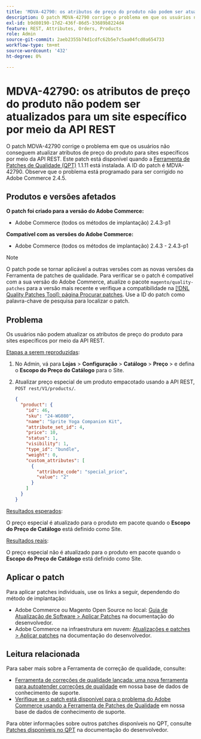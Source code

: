 ```yaml
---
title: 'MDVA-42790: os atributos de preço do produto não podem ser atualizados para um site específico por meio da API REST'
description: O patch MDVA-42790 corrige o problema em que os usuários não conseguem atualizar atributos de preço do produto para sites específicos por meio da API REST. Este patch está disponível quando a [Ferramenta de correções de qualidade (QPT)](/help/announcements/adobe-commerce-announcements/magento-quality-patches-released-new-tool-to-self-serve-quality-patches.md) 1.1.11 está instalada. A ID do patch é MDVA-42790. Observe que o problema está programado para ser corrigido no Adobe Commerce 2.4.5.
exl-id: b9d80190-17d2-436f-86d5-33689b8224d4
feature: REST, Attributes, Orders, Products
role: Admin
source-git-commit: 2aeb2355b74d1cdfc62b5e7c5aa04fcd0a654733
workflow-type: tm+mt
source-wordcount: '432'
ht-degree: 0%

---
```


# MDVA-42790: os atributos de preço do produto não podem ser atualizados para um site específico por meio da API REST

O patch MDVA-42790 corrige o problema em que os usuários não conseguem atualizar atributos de preço do produto para sites específicos por meio da API REST. Este patch está disponível quando a [Ferramenta de Patches de Qualidade (QPT)](/help/announcements/adobe-commerce-announcements/magento-quality-patches-released-new-tool-to-self-serve-quality-patches.md) 1.1.11 está instalada. A ID do patch é MDVA-42790. Observe que o problema está programado para ser corrigido no Adobe Commerce 2.4.5.

## Produtos e versões afetados

**O patch foi criado para a versão do Adobe Commerce:**

* Adobe Commerce (todos os métodos de implantação) 2.4.3-p1

**Compatível com as versões do Adobe Commerce:**

* Adobe Commerce (todos os métodos de implantação) 2.4.3 - 2.4.3-p1

>[!NOTE]
>
>O patch pode se tornar aplicável a outras versões com as novas versões da Ferramenta de patches de qualidade. Para verificar se o patch é compatível com a sua versão do Adobe Commerce, atualize o pacote `magento/quality-patches` para a versão mais recente e verifique a compatibilidade na [[!DNL Quality Patches Tool]: página Procurar patches](https://experienceleague.adobe.com/tools/commerce-quality-patches/index.html?lang=pt-BR). Use a ID do patch como palavra-chave de pesquisa para localizar o patch.

## Problema

Os usuários não podem atualizar os atributos de preço do produto para sites específicos por meio da API REST.

<u>Etapas a serem reproduzidas</u>:

1. No Admin, vá para **Lojas** > **Configuração** > **Catálogo** > **Preço** > e defina o **Escopo do Preço do Catálogo** para o Site.
1. Atualizar preço especial de um produto empacotado usando a API REST, `POST rest/V1/products/`.

   ```JSON
   {
     "product": {
       "id": 46,
       "sku": "24-WG080",
       "name": "Sprite Yoga Companion Kit",
       "attribute_set_id": 4,
       "price": 10,
       "status": 1,
       "visibility": 1,
       "type_id": "bundle",
       "weight": 0,
       "custom_attributes": [
         {
           "attribute_code": "special_price",
           "value": "2"
         }
       ]
     }
   }
   ```

<u>Resultados esperados</u>:

O preço especial é atualizado para o produto em pacote quando o **Escopo do Preço de Catálogo** está definido como Site.

<u>Resultados reais</u>:

O preço especial não é atualizado para o produto em pacote quando o **Escopo do Preço de Catálogo** está definido como Site.

## Aplicar o patch

Para aplicar patches individuais, use os links a seguir, dependendo do método de implantação:

* Adobe Commerce ou Magento Open Source no local: [Guia de Atualização de Software > Aplicar Patches](https://experienceleague.adobe.com/pt-br/docs/commerce-operations/tools/quality-patches-tool/usage) na documentação do desenvolvedor.
* Adobe Commerce na infraestrutura em nuvem: [Atualizações e patches > Aplicar patches](https://experienceleague.adobe.com/pt-br/docs/commerce-cloud-service/user-guide/develop/upgrade/apply-patches) na documentação do desenvolvedor.

## Leitura relacionada

Para saber mais sobre a Ferramenta de correção de qualidade, consulte:

* [Ferramenta de correções de qualidade lançada: uma nova ferramenta para autoatender correções de qualidade](/help/announcements/adobe-commerce-announcements/magento-quality-patches-released-new-tool-to-self-serve-quality-patches.md) em nossa base de dados de conhecimento de suporte.
* [Verifique se o patch está disponível para o problema do Adobe Commerce usando a Ferramenta de Patches de Qualidade](/help/support-tools/patches-available-in-qpt-tool/check-patch-for-magento-issue-with-magento-quality-patches.md) em nossa base de dados de conhecimento de suporte.

Para obter informações sobre outros patches disponíveis no QPT, consulte [Patches disponíveis no QPT](https://experienceleague.adobe.com/tools/commerce-quality-patches/index.html?lang=pt-BR) na documentação do desenvolvedor.
